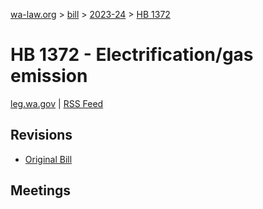 [wa-law.org](/) > [bill](/bill/) > [2023-24](/bill/2023-24/) > [HB 1372](/bill/2023-24/hb/1372/)

# HB 1372 - Electrification/gas emission
[leg.wa.gov](https://app.leg.wa.gov/billsummary?BillNumber=1372&Year=2023&Initiative=false) | [RSS Feed](./rss.xml)

## Revisions
* [Original Bill](1/)

## Meetings